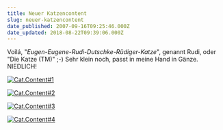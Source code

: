 ```yaml
---
title: Neuer Katzencontent
slug: neuer-katzencontent
date_published: 2007-09-16T09:25:46.000Z
date_updated: 2018-08-22T09:39:06.000Z
---
```


Voilá, "*Eugen-Eugene-Rudi-Dutschke-Rüdiger-Katze*", genannt Rudi, oder "Die Katze (TM)" ;-) Sehr klein noch, passt in meine Hand in Gänze. NIEDLICH!

[![Cat.Content#1](//picdump.thafaker.de/2007/09/15092007005.jpg)](http://picdump.thafaker.de/2007/09/15092007005.jpg)

[![Cat.Content#2](//picdump.thafaker.de/2007/09/15092007007.jpg)](http://picdump.thafaker.de/2007/09/15092007007.jpg)

[![Cat.Content#3](//picdump.thafaker.de/2007/09/15092007010.jpg)](http://picdump.thafaker.de/2007/09/15092007010.jpg)

[![Cat.Content#4](//picdump.thafaker.de/2007/09/16092007002.jpg)](http://picdump.thafaker.de/2007/09/16092007002.jpg)
